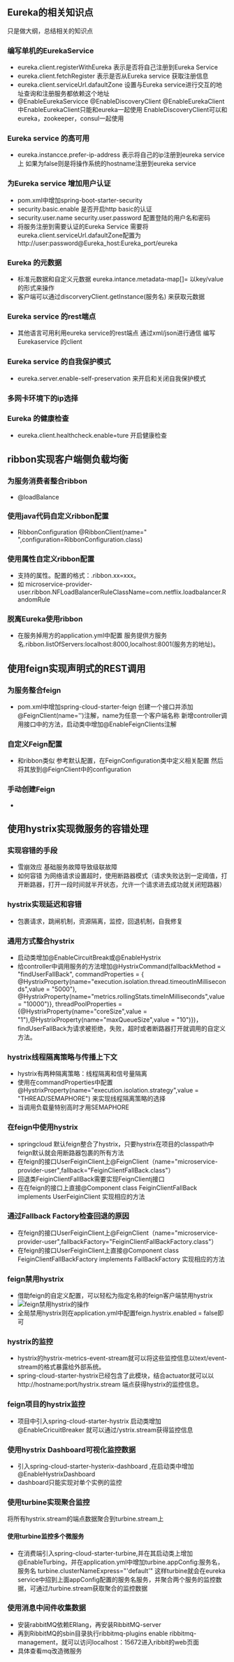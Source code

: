 
## Eureka的相关知识点
 只是做大纲，总结相关的知识点
### 编写单机的EurekaService
- eureka.client.registerWithEureka 表示是否将自己注册到Eureka Service
- eureka.client.fetchRegister  表示是否从Eureka service 获取注册信息 
- eureka.client.serviceUrl.dafaultZone 设置与Eureka service进行交互的地址查询和注册服务都依赖这个地址
- @EnableEurekaServicce @EnableDiscoveryClient @EnableEurekaClient   中EnableEurekaClient只能和eureka一起使用  EnableDiscoveryClient可以和eureka，zookeeper，consul一起使用
###  Eureka service 的高可用
- eureka.instancce.prefer-ip-address 表示将自己的ip注册到eureka service上 如果为false则是将操作系统的hostname注册到eureka service
### 为Eureka service 增加用户认证
- pom.xml中增加spring-boot-starter-security 
- security.basic.enable 是否开启http basic的认证
- security.user.name security.user.password 配置登陆的用户名和密码
- 将服务注册到需要认证的Eureka Service 需要将eureka.client.serviceUrl.dafaultZone配置为http://user:password@Eureka_host:Eureka_port/eureka
### Eureka 的元数据
- 标准元数据和自定义元数据  eureka.intance.metadata-map[]=   以key/value的形式来操作
- 客户端可以通过discorveryClient.getInstance(服务名) 来获取元数据
### Eureka service 的rest端点
- 其他语言可用利用eureka service的rest端点 通过xml/json进行通信 编写 Eurekaservice 的client
### Eureka service 的自我保护模式
- eureka.server.enable-self-preservation 来开启和关闭自我保护模式 
### 多网卡环境下的ip选择
### Eureka 的健康检查
- eureka.client.healthcheck.enable=ture  开启健康检查

## ribbon实现客户端侧负载均衡
### 为服务消费者整合ribbon
- @loadBalance 
### 使用java代码自定义ribbon配置
- RibbonConfiguration @RibbonClient(name="  ",configuration=RibbonConfiguration.class)
### 使用属性自定义ribbon配置
- 支持的属性。配置的格式：<clientName>.ribbon.xx=xxx。
- 如 microservice-provider-user.ribbon.NFLoadBalancerRuleClassName=com.netflix.loadbalancer.RandomRule
 
### 脱离Eureka使用ribbon
- 在服务掉用方的application.yml中配置  服务提供方服务名.ribbon.listOfServers:localhost:8000,localhost:8001(服务方的地址)。
 
## 使用feign实现声明式的REST调用

### 为服务整合feign
- pom.xml中增加spring-cloud-starter-feign   创建一个接口并添加@FeignClient(name='')注解，name为任意一个客户端名称  新增controller调用接口中的方法，启动类中增加@EnableFeignClients注解
### 自定义Feign配置
- 和ribbon类似 参考默认配置，在FeignConfiguration类中定义相关配置 然后将其放到@FeignClient中的configuration
### 手动创建Feign
- 
## 使用hystrix实现微服务的容错处理

### 实现容错的手段
- 雪崩效应  基础服务故障导致级联故障
- 如何容错   为网络请求设置超时，使用断路器模式（请求失败达到一定阈值，打开断路器，打开一段时间就半开状态，允许一个请求进去成功就关闭短路器）
### hystrix实现延迟和容错
- 包裹请求，跳闸机制，资源隔离，监控，回退机制，自我修复
### 通用方式整合hystrix
- 启动类增加@EnableCircuitBreak或@EnableHystrix
- 给controller中调用服务的方法增加@HystrixCommand(fallbackMethod = "findUserFallBack",
commandProperties = { @HystrixProperty(name="execution.isolation.thread.timeoutInMilliseconds",value = "5000"),   @HystrixProperty(name="metrics.rollingStats.timeInMilliseconds",value = "10000")},
 threadPoolProperties = {@HystrixProperty(name="coreSize",value = "1"),@HystrixProperty(name="maxQueueSize",value = "10")})，findUserFallBack为请求被拒绝，失败，超时或者断路器打开就调用的自定义方法。
 ### hystrix线程隔离策略与传播上下文
 - hystrix有两种隔离策略：线程隔离和信号量隔离
 - 使用在commandProperties中配置@HystrixProperty(name="execution.isolation.strategy",value = "THREAD/SEMAPHORE") 来实现线程隔离策略的选择
 - 当调用负载量特别高时才用SEMAPHORE
 ### 在feign中使用hystrix
 - springcloud 默认feign整合了hystrix，只要hystrix在项目的classpath中feign默认就会用断路器包裹的所有方法
 -  在feign的接口UserFeiginClient上@FeignClient（name="microservice-provider-user",fallback="FeiginClientFallBack.class"）
 - 回退类FeiginClientFallBack需要实现FeignClientj接口
 - 在在feign的接口上直接@Component   class FeiginClientFallBack implements UserFeiginClient 实现相应的方法
 ### 通过Fallback Factory检查回退的原因
 -  在feign的接口UserFeiginClient上@FeignClient（name="microservice-provider-user",fallbackFactory="FeiginClientFallBackFactory.class"）
 -  在feign的接口UserFeiginClient上直接@Component   class FeiginClientFallBackFactory implements FallBackFactory<UserFeiginClient> 实现相应的方法
 
### feign禁用hystrix
- 借助feign的自定义配置，可以轻松为指定名称的feign客户端禁用hystrix 
- ![feign禁用hystrix的操作](https://github.com/myismyself/book_tip_jvm/blob/master/springcloud_img/1530783939(1).png)
- 全局禁用hystrix则在application.yml中配置feign.hystrix.enabled = false即可
### hystrix的监控
- hystrix的hystrix-metrics-event-stream就可以将这些监控信息以text/event-stream的格式暴露给外部系统。
- spring-cloud-starter-hystrix已经包含了此模块，结合actuator就可以以http://hostname:port/hystrix.stream 端点获得hystrix的监控信息。
### feign项目的hystrix监控
- 项目中引入spring-cloud-starter-hystrix  启动类增加@EnableCricuitBreaker  就可以通过/ystrix.stream获得监控信息
###  使用hystrix Dashboard可视化监控数据
- 引入spring-cloud-starter-hysterix-dashboard ,在启动类中增加@EnableHystrixDashboard
- dashboard只能实现对单个实例的监控
### 使用turbine实现聚合监控
将所有hystrix.stream的端点数据聚合到turbine.stream上
#### 使用turbine监控多个微服务
- 在消费端引入spring-cloud-starter-turbine,并在其启动类上增加@EnableTurbing，并在application.yml中增加turbine.appConfig:服务名，服务名  turbine.clusterNameExpress="'default'"
这样turbine就会在eureka service中招到上面appConfig配置的服务名服务，并聚合两个服务的监控数据，可通过/turbine.stream获取聚合的监控数据
### 使用消息中间件收集数据
- 安装rabbitMQ依赖ERlang，再安装RibbitMQ-server
- 再到RibbitMQ的sbin目录执行ribbitmq-plugins enable ribbitmq-management，就可以访问localhost：15672进入ribbit的web页面
- 具体查看mq改造微服务




